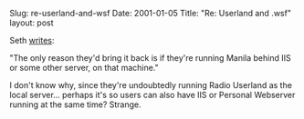 Slug: re-userland-and-wsf
Date: 2001-01-05
Title: "Re: Userland and .wsf"
layout: post

Seth <a href="http://www.redmonk.net/293">writes</a>:

&quot;The only reason they&#39;d bring it back is if they&#39;re running Manila behind IIS or some other server, on that machine.&quot;

I don&#39;t know why, since they&#39;re undoubtedly running Radio Userland as the local server... perhaps it&#39;s so users can also have IIS or Personal Webserver running at the same time? Strange.
